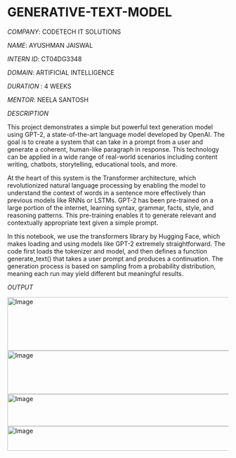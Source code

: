 # GENERATIVE-TEXT-MODEL

*COMPANY*: CODETECH IT SOLUTIONS

*NAME*: AYUSHMAN JAISWAL

*INTERN ID*: CT04DG3348

*DOMAIN*: ARTIFICIAL INTELLIGENCE

*DURATION* : 4 WEEKS

*MENTOR*: NEELA SANTOSH


*DESCRIPTION*

This project demonstrates a simple but powerful text generation model using GPT-2, a state-of-the-art language model developed by OpenAI. The goal is to create a system that can take in a prompt from a user and generate a coherent, human-like paragraph in response. This technology can be applied in a wide range of real-world scenarios including content writing, chatbots, storytelling, educational tools, and more.

At the heart of this system is the Transformer architecture, which revolutionized natural language processing by enabling the model to understand the context of words in a sentence more effectively than previous models like RNNs or LSTMs. GPT-2 has been pre-trained on a large portion of the internet, learning syntax, grammar, facts, style, and reasoning patterns. This pre-training enables it to generate relevant and contextually appropriate text given a simple prompt.

In this notebook, we use the transformers library by Hugging Face, which makes loading and using models like GPT-2 extremely straightforward. The code first loads the tokenizer and model, and then defines a function generate_text() that takes a user prompt and produces a continuation. The generation process is based on sampling from a probability distribution, meaning each run may yield different but meaningful results.

*OUTPUT*

<img width="1711" height="122" alt="Image" src="https://github.com/user-attachments/assets/59dd102f-6aa6-4f26-add2-5b5ac6ce22bc" />


<img width="1781" height="99" alt="Image" src="https://github.com/user-attachments/assets/cbf79d32-8629-46db-8d2f-ebf2092a8c64" />

<img width="1770" height="73" alt="Image" src="https://github.com/user-attachments/assets/073fd260-f53a-4067-a4b5-d6b5ecbe1cba" />

<img width="1784" height="56" alt="Image" src="https://github.com/user-attachments/assets/6febe07f-64e8-40de-9592-e834030182f8" />

